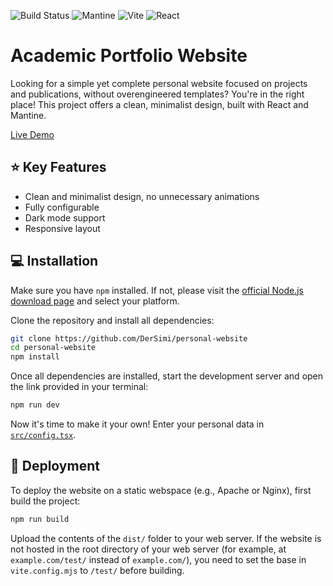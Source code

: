 ![Build Status](https://img.shields.io/badge/build-passing-brightgreen)
![Mantine](https://img.shields.io/badge/Mantine-8.2.4-blue)
![Vite](https://img.shields.io/badge/Vite-6.3.5-646cff)
![React](https://img.shields.io/badge/React-19.1.1-61dafb)


# Academic Portfolio Website

Looking for a simple yet complete personal website focused on projects and publications, without overengineered templates? You're in the right place! This project offers a clean, minimalist design, built with React and Mantine.

[Live Demo](https://rappenecker.me)

## ⭐ Key Features
- Clean and minimalist design, no unnecessary animations
- Fully configurable
- Dark mode support
- Responsive layout

## 💻 Installation
Make sure you have `npm` installed. If not, please visit the [official Node.js download page](https://nodejs.org/en/download) and select your platform.

Clone the repository and install all dependencies:
```sh
git clone https://github.com/DerSimi/personal-website
cd personal-website
npm install
```

Once all dependencies are installed, start the development server and open the link provided in your terminal:
```sh
npm run dev
```

Now it's time to make it your own! Enter your personal data in [`src/config.tsx`](src/config.tsx).

## 🚀 Deployment
To deploy the website on a static webspace (e.g., Apache or Nginx), first build the project:
```sh
npm run build
```
Upload the contents of the `dist/` folder to your web server. If the website is not hosted in the root directory of your web server (for example, at `example.com/test/` instead of `example.com/`), you need to set the base in `vite.config.mjs` to `/test/` before building.